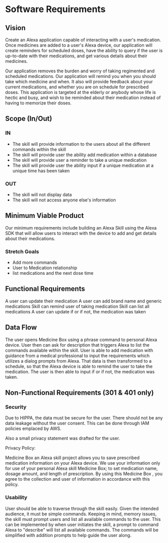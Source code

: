 
# Software Requirements

## Vision

Create an Alexa application capable of interacting with a user's medication. Once medicines are added to a user's Alexa device, our application will create reminders for scheduled doses, have the ability to query if the user is up-to-date with their medications, and get various details about their medicines.

Our application removes the burden and worry of taking regimented and scheduled medications.  Our application will remind you when you should take which medicine and when. It also will provide feedback about your current medications, and whether you are on schedule for prescribed doses. This application is targeted at the elderly or anybody whose life is hectic and busy, and wish to be reminded about their medication instead of having to memorize their doses.


## Scope (In/Out)
### IN

- The skill will provide information to the users about all the different commands within the skill
- The skill will provide user the ability add medication within a database
- The skill will provide user a reminder to take a unique medication
- The skill will provide user the ability input if a unique medication at a unique time has been taken

### OUT

- The skill will not display data
- The skill will not access anyone else's information


## Minimum Viable Product 

Our minimum requirements include building an Alexa Skill using the Alexa SDK that will allow users to interact with the device to add and get details about their medications.

### Stretch Goals

- Add more commands
- User to Medication relationship
- list medications and the next dose time

## Functional Requirements

A user can update their medication
A user can add brand name and generic medications
Skill can remind user of taking medication
Skill can list all medications
A user can update if or if not, the medication was taken

## Data Flow

The user opens Medicine Box using a phrase command to personal Alexa device. User then can ask for description that triggers Alexa to list the commands available within the skill. User is able to add medication with guidance from a medical professional to input the requirements which utilizes a dialog prompts from Alexa. That data is then transformed to a schedule, so that the Alexa device is able to remind the user to take the medication. The user is then able to input if or if not, the medication was taken.

## Non-Functional Requirements (301 & 401 only)

### Security

Due to HIPPA, the data must be secure for the user. There should not be any data leakage without the user consent. This can be done through IAM policies emplaced by AWS.

Also a small privacy statement was drafted for the user.

Privacy Policy:

Medicine Box an Alexa skill project allows you to save prescribed medication information on your Alexa device. 
We use your information only for use of your personal Alexa skill Medicine Box; to set medication name, dosage amount, and length of prescription. By using this Medicine Box , you agree to the collection and user of information in accordance with this policy. 


### Usability

User should be able to traverse through the skill easily. Given the intended audience, it must be simple commands. Keeping in mind, memory issues, the skill must prompt users and list all available commands to the user. This can be implemented by when user initiates the skill, a prompt to command Alexa to "describe" will list all available commands. The commands will be simplified with addition prompts to help guide the user along.
